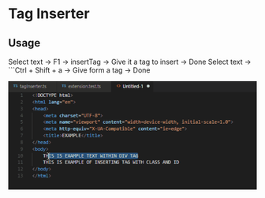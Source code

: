 # Tag Inserter
## Usage
Select text -> F1 -> insertTag -> Give it a tag to insert -> Done
Select text -> ```Ctrl + Shift + a -> Give form a tag -> Done

![Presentation](docs/presentation.gif)